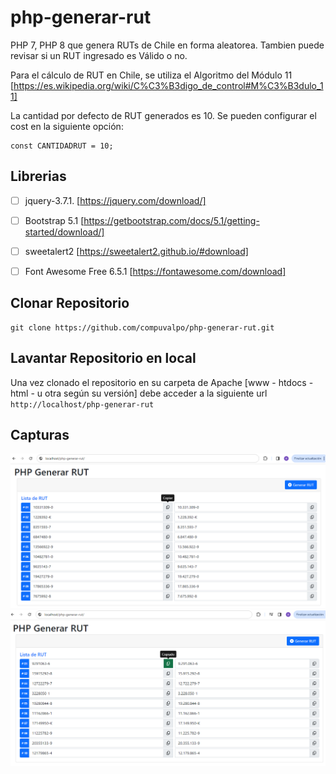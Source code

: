 # php-generar-rut
PHP 7, PHP 8 que genera RUTs de Chile en forma aleatorea.
Tambien puede revisar si un RUT ingresado es Válido o no.

Para el cálculo de RUT en Chile, se utiliza el Algoritmo del Módulo 11
[https://es.wikipedia.org/wiki/C%C3%B3digo_de_control#M%C3%B3dulo_11]

La cantidad por defecto de RUT generados es 10.
Se pueden configurar el cost en la siguiente opción:
```
const CANTIDADRUT = 10;
```


## Librerias
- [ ] jquery-3.7.1. [https://jquery.com/download/]
- [ ] Bootstrap 5.1 [https://getbootstrap.com/docs/5.1/getting-started/download/]
- [ ] sweetalert2 [https://sweetalert2.github.io/#download]
- [ ] Font Awesome Free 6.5.1 [https://fontawesome.com/download]


## Clonar Repositorio
```
git clone https://github.com/compuvalpo/php-generar-rut.git
```


## Lavantar Repositorio en local
Una vez clonado el repositorio en su carpeta de Apache [www - htdocs - html - u otra según su versión] debe acceder a la siguiente url
`http://localhost/php-generar-rut`


## Capturas
![Ejemplo 1](capturas/ejemplo_1.png)
![Ejemplo 2](capturas/ejemplo_2.png)